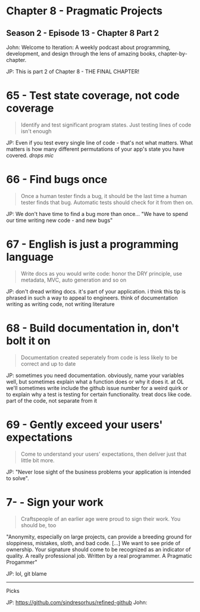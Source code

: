 # Chapter 8 - Pragmatic Projects

## Season 2 - Episode 13 - Chapter 8 Part 2

John: Welcome to Iteration: A weekly podcast about programming, development, and
design through the lens of amazing books, chapter-by-chapter.

JP: This is part 2 of Chapter 8 - THE FINAL CHAPTER!


# 65 - Test state coverage, not code coverage

> Identify and test significant program states. Just testing lines of code isn't enough

JP: Even if you test every single line of code - that's not what matters. What matters is how many different permutations of your app's state you have covered. *drops mic*

# 66 - Find bugs once

> Once a human tester finds a bug, it should be the last time a human tester finds that bug. Automatic tests should check for it from then on.

JP: We don't have time to find a bug more than once... "We have to spend our time writing new code - and new bugs"

# 67 - English is just a programming language

> Write docs as you would write code: honor the DRY principle, use metadata, MVC, auto generation and so on

JP: don't dread writing docs. it's part of your application. i think this tip is phrased in such a way to appeal to engineers. think of documentation writing as writing code, not writing literature

# 68 - Build documentation in, don't bolt it on

> Documentation created seperately from code is less likely to be correct and up to date

JP: sometimes you need documentation. obviously, name your variables well, but sometimes explain what a function does or why it does it. at OL we'll sometimes write include the github issue number for a weird quirk or to explain why a test is testing for certain functionality. treat docs like code. part of the code, not separate from it

# 69 - Gently exceed your users' expectations

> Come to understand your users' expectations, then deliver just that little bit more.

JP: "Never lose sight of the business problems your application is intended to solve".

# 7- - Sign your work

> Craftspeople of an earlier age were proud to sign their work. You should be, too

"Anonymity, especially on large projects, can provide a breeding ground for sloppiness, mistakes, sloth, and bad code. [...] We want to see pride of ownership. Your signature should come to be recognized as an indicator of quality. A really professional job. Written by a real programmer. A Pragmatic Progammer"

JP: lol, git blame

---

Picks

JP: https://github.com/sindresorhus/refined-github
John:
